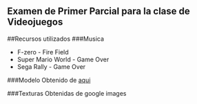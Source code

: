 Examen de Primer Parcial para la clase de Videojuegos
---

##Recursos utilizados
###Musica
* F-zero - Fire Field
* Super Mario World - Game Over
* Sega Rally - Game Over

###Modelo
Obtenido de [aqui](http://goo.gl/6tmIj4)

###Texturas
Obtenidas de google images
